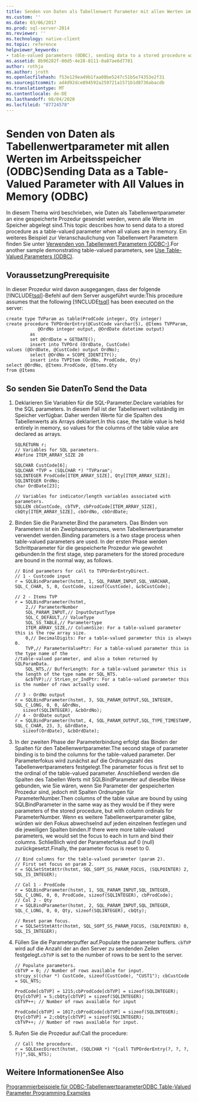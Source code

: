 ```yaml
---
title: Senden von Daten als Tabellenwert Parameter mit allen Werten im Arbeitsspeicher (ODBC) | Microsoft-Dokumentation
ms.custom: ''
ms.date: 03/06/2017
ms.prod: sql-server-2014
ms.reviewer: ''
ms.technology: native-client
ms.topic: reference
helpviewer_keywords:
- table-valued parameters (ODBC), sending data to a stored procedure with all values in memory
ms.assetid: 8b96282f-00d5-4e28-8111-0a87ae6d7781
author: rothja
ms.author: jroth
ms.openlocfilehash: f53e129ea49b1faa08be5247c51b5e74353e2f31
ms.sourcegitcommit: ad4d92dce894592a259721a1571b1d8736abacdb
ms.translationtype: MT
ms.contentlocale: de-DE
ms.lasthandoff: 08/04/2020
ms.locfileid: "87724578"
---
```

# <a name="sending-data-as-a-table-valued-parameter-with-all-values-in-memory-odbc"></a><span data-ttu-id="56d4a-102">Senden von Daten als Tabellenwertparameter mit allen Werten im Arbeitsspeicher (ODBC)</span><span class="sxs-lookup"><span data-stu-id="56d4a-102">Sending Data as a Table-Valued Parameter with All Values in Memory (ODBC)</span></span>
  <span data-ttu-id="56d4a-103">In diesem Thema wird beschrieben, wie Daten als Tabellenwertparameter an eine gespeicherte Prozedur gesendet werden, wenn alle Werte im Speicher abgelegt sind.</span><span class="sxs-lookup"><span data-stu-id="56d4a-103">This topic describes how to send data to a stored procedure as a table-valued parameter when all values are in memory.</span></span> <span data-ttu-id="56d4a-104">Ein weiteres Beispiel zur Veranschaulichung von Tabellenwert Parametern finden Sie unter [Verwenden von Tabellenwert Parametern &#40;ODBC-&#41;](table-valued-parameters-odbc.md).</span><span class="sxs-lookup"><span data-stu-id="56d4a-104">For another sample demonstrating table-valued parameters, see [Use Table-Valued Parameters &#40;ODBC&#41;](table-valued-parameters-odbc.md).</span></span>  
  
## <a name="prerequisite"></a><span data-ttu-id="56d4a-105">Voraussetzung</span><span class="sxs-lookup"><span data-stu-id="56d4a-105">Prerequisite</span></span>  
 <span data-ttu-id="56d4a-106">In dieser Prozedur wird davon ausgegangen, dass der folgende [!INCLUDE[tsql](../../includes/tsql-md.md)]-Befehl auf dem Server ausgeführt wurde:</span><span class="sxs-lookup"><span data-stu-id="56d4a-106">This procedure assumes that the following [!INCLUDE[tsql](../../includes/tsql-md.md)] has been executed on the server:</span></span>  
  
```  
create type TVParam as table(ProdCode integer, Qty integer)  
create procedure TVPOrderEntry(@CustCode varchar(5), @Items TVPParam,   
            @OrdNo integer output, @OrdDate datetime output)  
         as   
         set @OrdDate = GETDATE();  
         insert into TVPOrd (OrdDate, CustCode)   
values (@OrdDate, @CustCode) output OrdNo);   
         select @OrdNo = SCOPE_IDENTITY();   
         insert into TVPItem (OrdNo, ProdCode, Qty)  
select @OrdNo, @Items.ProdCode, @Items.Qty   
from @Items  
```  
  
## <a name="to-send-the-data"></a><span data-ttu-id="56d4a-107">So senden Sie Daten</span><span class="sxs-lookup"><span data-stu-id="56d4a-107">To Send the Data</span></span>  
  
1.  <span data-ttu-id="56d4a-108">Deklarieren Sie Variablen für die SQL-Parameter.</span><span class="sxs-lookup"><span data-stu-id="56d4a-108">Declare variables for the SQL parameters.</span></span> <span data-ttu-id="56d4a-109">In diesem Fall ist der Tabellenwert vollständig im Speicher verfügbar. Daher werden Werte für die Spalten des Tabellenwerts als Arrays deklariert.</span><span class="sxs-lookup"><span data-stu-id="56d4a-109">In this case, the table value is held entirely in memory, so values for the columns of the table value are declared as arrays.</span></span>  
  
    ```  
    SQLRETURN r;  
    // Variables for SQL parameters.  
    #define ITEM_ARRAY_SIZE 20  
  
    SQLCHAR CustCode[6];  
    SQLCHAR *TVP = (SQLCHAR *) "TVParam";  
    SQLINTEGER ProdCode[ITEM_ARRAY_SIZE], Qty[ITEM_ARRAY_SIZE];  
    SQLINTEGER OrdNo;  
    char OrdDate[23];  
  
    // Variables for indicator/length variables associated with parameters.  
    SQLLEN cbCustCode, cbTVP, cbProdCode[ITEM_ARRAY_SIZE], cbQty[ITEM_ARRAY_SIZE], cbOrdNo, cbOrdDate;  
    ```  
  
2.  <span data-ttu-id="56d4a-110">Binden Sie die Parameter.</span><span class="sxs-lookup"><span data-stu-id="56d4a-110">Bind the parameters.</span></span> <span data-ttu-id="56d4a-111">Das Binden von Parametern ist ein Zweiphasenprozess, wenn Tabellenwertparameter verwendet werden.</span><span class="sxs-lookup"><span data-stu-id="56d4a-111">Binding parameters is a two stage process when table-valued parameters are used.</span></span> <span data-ttu-id="56d4a-112">In der ersten Phase werden Schrittparameter für die gespeicherte Prozedur wie gewohnt gebunden:</span><span class="sxs-lookup"><span data-stu-id="56d4a-112">In the first stage, step parameters for the stored procedure are bound in the normal way, as follows.</span></span>  
  
    ```  
    // Bind parameters for call to TVPOrderEntryDirect.  
    // 1 - Custcode input  
    r = SQLBindParameter(hstmt, 1, SQL_PARAM_INPUT,SQL_VARCHAR, SQL_C_CHAR, 5, 0, CustCode, sizeof(CustCode), &cbCustCode);  
  
    // 2 - Items TVP  
    r = SQLBindParameter(hstmt,   
        2,// ParameterNumber  
        SQL_PARAM_INPUT,// InputOutputType  
        SQL_C_DEFAULT,// ValueType   
        SQL_SS_TABLE,// Parametertype  
        ITEM_ARRAY_SIZE,// ColumnSize: For a table-valued parameter this is the row array size.  
        0,// DecimalDigits: For a table-valued parameter this is always 0.   
        TVP,// ParameterValuePtr: For a table-valued parameter this is the type name of the   
    //table-valued parameter, and also a token returned by SQLParamData.  
        SQL_NTS,// BufferLength: For a table-valued parameter this is the length of the type name or SQL_NTS.  
        &cbTVP);// StrLen_or_IndPtr: For a table-valued parameter this is the number of rows actually used.  
  
    // 3 - OrdNo output  
    r = SQLBindParameter(hstmt, 3, SQL_PARAM_OUTPUT,SQL_INTEGER, SQL_C_LONG, 0, 0, &OrdNo,  
       sizeof(SQLINTEGER), &cbOrdNo);  
    // 4 - OrdDate output  
    r = SQLBindParameter(hstmt, 4, SQL_PARAM_OUTPUT,SQL_TYPE_TIMESTAMP, SQL_C_CHAR, 23, 3, &OrdDate,   
       sizeof(OrdDate), &cbOrdDate);  
    ```  
  
3.  <span data-ttu-id="56d4a-113">In der zweiten Phase der Parameterbindung erfolgt das Binden der Spalten für den Tabellenwertparameter.</span><span class="sxs-lookup"><span data-stu-id="56d4a-113">The second stage of parameter binding is to bind the columns for the table-valued parameter.</span></span> <span data-ttu-id="56d4a-114">Der Parameterfokus wird zunächst auf die Ordnungszahl des Tabellenwertparameters festgelegt.</span><span class="sxs-lookup"><span data-stu-id="56d4a-114">The parameter focus is first set to the ordinal of the table-valued parameter.</span></span> <span data-ttu-id="56d4a-115">Anschließend werden die Spalten des Tabellen Werts mit SQLBindParameter auf dieselbe Weise gebunden, wie Sie wären, wenn Sie Parameter der gespeicherten Prozedur sind, jedoch mit Spalten Ordnungen für ParameterNumber.</span><span class="sxs-lookup"><span data-stu-id="56d4a-115">Then columns of the table value are bound by using SQLBindParameter in the same way as they would be if they were parameters of the stored procedure, but with column ordinals for ParameterNumber.</span></span> <span data-ttu-id="56d4a-116">Wenn es weitere Tabellenwertparameter gäbe, würden wir den Fokus abwechselnd auf jeden einzelnen festlegen und die jeweiligen Spalten binden.</span><span class="sxs-lookup"><span data-stu-id="56d4a-116">If there were more table-valued parameters, we would set the focus to each in turn and bind their columns.</span></span> <span data-ttu-id="56d4a-117">Schließlich wird der Parameterfokus auf 0 (null) zurückgesetzt.</span><span class="sxs-lookup"><span data-stu-id="56d4a-117">Finally, the parameter focus is reset to 0.</span></span>  
  
    ```  
    // Bind columns for the table-valued parameter (param 2).  
    // First set focus on param 2.  
    r = SQLSetStmtAttr(hstmt, SQL_SOPT_SS_PARAM_FOCUS, (SQLPOINTER) 2, SQL_IS_INTEGER);  
  
    // Col 1 - ProdCode  
    r = SQLBindParameter(hstmt, 1, SQL_PARAM_INPUT,SQL_INTEGER, SQL_C_LONG, 0, 0, ProdCode, sizeof(SQLINTEGER), cbProdCode);  
    // Col 2 - Qty  
    r = SQLBindParameter(hstmt, 2, SQL_PARAM_INPUT,SQL_INTEGER, SQL_C_LONG, 0, 0, Qty, sizeof(SQLINTEGER), cbQty);  
  
    // Reset param focus.  
    r = SQLSetStmtAttr(hstmt, SQL_SOPT_SS_PARAM_FOCUS, (SQLPOINTER) 0, SQL_IS_INTEGER);  
    ```  
  
4.  <span data-ttu-id="56d4a-118">Füllen Sie die Parameterpuffer auf.</span><span class="sxs-lookup"><span data-stu-id="56d4a-118">Populate the parameter buffers.</span></span> <span data-ttu-id="56d4a-119">`cbTVP` wird auf die Anzahl der an den Server zu sendenden Zeilen festgelegt.</span><span class="sxs-lookup"><span data-stu-id="56d4a-119">`cbTVP` is set to the number of rows to be sent to the server.</span></span>  
  
    ```  
    // Populate parameters.  
    cbTVP = 0; // Number of rows available for input.  
    strcpy_s((char *) CustCode, sizeof(CustCode), "CUST1"); cbCustCode = SQL_NTS;  
  
    ProdCode[cbTVP] = 1215;cbProdCode[cbTVP] = sizeof(SQLINTEGER);   
    Qty[cbTVP] = 5;cbQty[cbTVP] = sizeof(SQLINTEGER);   
    cbTVP++; // Number of rows available for input  
  
    ProdCode[cbTVP] = 1017;cbProdCode[cbTVP] = sizeof(SQLINTEGER);   
    Qty[cbTVP] = 2;cbQty[cbTVP] = sizeof(SQLINTEGER);   
    cbTVP++; // Number of rows available for input.  
    ```  
  
5.  <span data-ttu-id="56d4a-120">Rufen Sie die Prozedur auf:</span><span class="sxs-lookup"><span data-stu-id="56d4a-120">Call the procedure:</span></span>  
  
    ```  
    // Call the procedure.  
    r = SQLExecDirect(hstmt, (SQLCHAR *) "{call TVPOrderEntry(?, ?, ?, ?)}",SQL_NTS);  
    ```  
  
## <a name="see-also"></a><span data-ttu-id="56d4a-121">Weitere Informationen</span><span class="sxs-lookup"><span data-stu-id="56d4a-121">See Also</span></span>  
 [<span data-ttu-id="56d4a-122">Programmierbeispiele für ODBC-Tabellenwertparameter</span><span class="sxs-lookup"><span data-stu-id="56d4a-122">ODBC Table-Valued Parameter Programming Examples</span></span>](../../database-engine/dev-guide/odbc-table-valued-parameter-programming-examples.md)  
  
  
